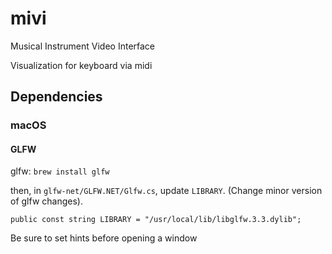 # mivi

Musical Instrument Video Interface

Visualization for keyboard via midi

## Dependencies

### macOS

#### GLFW

glfw: `brew install glfw`

then, in `glfw-net/GLFW.NET/Glfw.cs`, update `LIBRARY`. (Change minor version of glfw changes).

```
public const string LIBRARY = "/usr/local/lib/libglfw.3.3.dylib";
```

Be sure to set hints before opening a window
